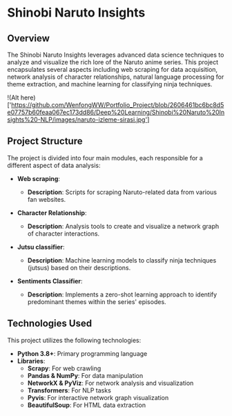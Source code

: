 # Shinobi Naruto Insights 

## Overview
The Shinobi Naruto Insights leverages advanced data science techniques to analyze and visualize the rich lore of the Naruto anime series. This project encapsulates several aspects including web scraping for data acquisition, network analysis of character relationships, natural language processing for theme extraction, and machine learning for classifying ninja techniques.

!(Alt here)['https://github.com/WenfongWW/Portfolio_Project/blob/2606461bc6bc8d5e07757b60feaa067ec173dd86/Deep%20Learning/Shinobi%20Naruto%20Insights%20-NLP/images/naruto-izleme-sirasi.jpg']

## Project Structure
The project is divided into four main modules, each responsible for a different aspect of data analysis:

- **Web scraping**: 
  - **Description**: Scripts for scraping Naruto-related data from various fan websites.
  
- **Character Relationship**:
  - **Description**: Analysis tools to create and visualize a network graph of character interactions.
  
- **Jutsu classifier**:
  - **Description**: Machine learning models to classify ninja techniques (jutsus) based on their descriptions.
  
- **Sentiments Classifier**:
  - **Description**: Implements a zero-shot learning approach to identify predominant themes within the series' episodes.

## Technologies Used
This project utilizes the following technologies:
- **Python 3.8+**: Primary programming language
- **Libraries**: 
  - **Scrapy**: For web crawling
  - **Pandas & NumPy**: For data manipulation
  - **NetworkX & PyViz**: For network analysis and visualization
  - **Transformers**: For NLP tasks
  - **Pyvis**: For interactive network graph visualization
  - **BeautifulSoup**: For HTML data extraction


